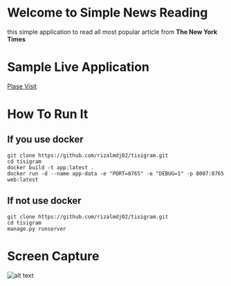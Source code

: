 # Welcome to Simple News Reading

this simple application to read all most popular article from **The New York Times** 

# Sample Live Application
[Plase Visit](https://tisigram.herokuapp.com/)

# How To Run It
## If you use docker
    git clone https://github.com/rizalmdj02/tisigram.git
    cd tisigram
    docker build -t app:latest .
    docker run -d --name app-data -e "PORT=8765" -e "DEBUG=1" -p 8007:8765 web:latest
    
## If not use docker
    git clone https://github.com/rizalmdj02/tisigram.git
    cd tisigram
    manage.py runserver


# Screen Capture
![alt text](https://github.com/rizalmdj02/tisigram/blob/main/static/css/screencapture-tisigram-herokuapp-2022-10-10-11_48_51.png?raw=true)

